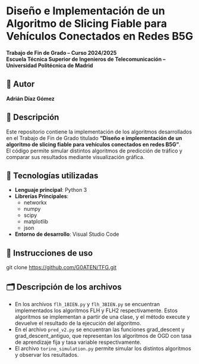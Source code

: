 # Diseño e Implementación de un Algoritmo de Slicing Fiable para Vehículos Conectados en Redes B5G

**Trabajo de Fin de Grado – Curso 2024/2025**  
**Escuela Técnica Superior de Ingenieros de Telecomunicación – Universidad Politécnica de Madrid**  

## 👤 Autor
**Adrián Díaz Gómez**

## 📝 Descripción

Este repositorio contiene la implementación de los algoritmos desarrollados en el Trabajo de Fin de Grado titulado **“Diseño e implementación de un algoritmo de slicing fiable para vehículos conectados en redes B5G”**.  
El código permite simular distintos algoritmos de predicción de tráfico y comparar sus resultados mediante visualización gráfica.

## 🧰 Tecnologías utilizadas

- **Lenguaje principal**: Python 3
- **Librerías Principales**:
  - networkx
  - numpy
  - scipy
  - matplotlib
  - json
- **Entorno de desarrollo**: Visual Studio Code

## 🚀 Instrucciones de uso
   git clone https://github.com/G0ATEN/TFG.git

## 🗂️ Descripción de los archivos
- En los archivos `flh_1BIEN.py` y `flh_3BIEN.py` se encuentran implementados los algoritmos FLH y FLH2 respectivamente. Estos algoritmos se implementan a partir de una clase, y el método execute y devuelve el resultado de la ejecución del algoritmo.
- En el archivo `pred_v2.py` se encuentran las funciones grad_descent y grad_descent_antiguo, que representan los algoritmos de OGD con tasa de aprendizaje fija y tasa variable respectivamente.
- El archivo `torino_simulation.py` permite simular los distintos algoritmos y observar los resultados.
